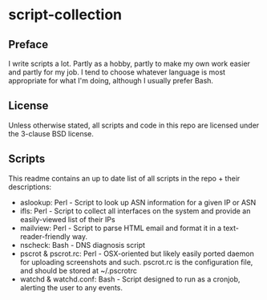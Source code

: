 script-collection
=================

Preface
-------

I write scripts a lot. Partly as a hobby, partly to make my own work easier and partly for my job.
I tend to choose whatever language is most appropriate for what I'm doing, although I usually prefer Bash.

License
-------

Unless otherwise stated, all scripts and code in this repo are licensed under the 3-clause BSD license.

Scripts
-------

This readme contains an up to date list of all scripts in the repo + their descriptions:
- aslookup: Perl - Script to look up ASN information for a given IP or ASN
- ifls: Perl - Script to collect all interfaces on the system and provide an easily-viewed list of their IPs
- mailview: Perl - Script to parse HTML email and format it in a text-reader-friendly way.
- nscheck: Bash - DNS diagnosis script
- pscrot & pscrot.rc: Perl - OSX-oriented but likely easily ported daemon for uploading screenshots and such. pscrot.rc is the configuration file, and should be stored at ~/.pscrotrc
- watchd & watchd.conf: Bash - Script designed to run as a cronjob, alerting the user to any events.
